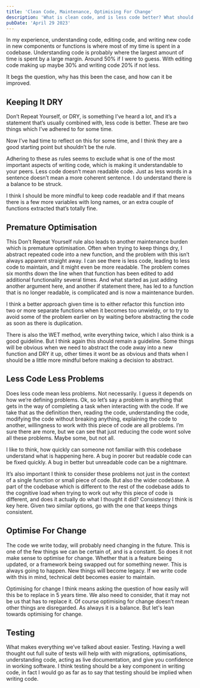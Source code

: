 ```yaml
---
title: 'Clean Code, Maintenance, Optimising For Change'
description: 'What is clean code, and is less code better? What should we be optimising for when we write code?'
pubDate: 'April 29 2023'
---
```


In my experience, understanding code, editing code, and writing new code in new components or functions is where most of my time is spent in a codebase. Understanding code is probably where the largest amount of time is spent by a large margin. Around 50% if I were to guess. With editing code making up maybe 30% and writing code 20% if not less.

It begs the question, why has this been the case, and how can it be improved.

## Keeping It DRY

Don’t Repeat Yourself, or DRY, is something I’ve heard a lot, and it’s a statement that’s usually combined with, less code is better. These are two things which I’ve adhered to for some time.

Now I’ve had time to reflect on this for some time, and I think they are a good starting point but shouldn’t be the rule.

Adhering to these as rules seems to exclude what is one of the most important aspects of writing code, which is making it understandable to your peers. Less code doesn’t mean readable code. Just as less words in a sentence doesn’t mean a more coherent sentence. I do understand there is a balance to be struck.

I think I should be more mindful to keep code readable and if that means there is a few more variables with long names, or an extra couple of functions extracted that’s totally fine.

## Premature Optimisation

This Don’t Repeat Yourself rule also leads to another maintenance burden which is premature optimisation. Often when trying to keep things dry, I abstract repeated code into a new function, and the problem with this isn’t always apparent straight away. I can see there is less code, leading to less code to maintain, and it might even be more readable. The problem comes six months down the line when that function has been edited to add additional functionality several times. And what started as just adding another argument here, and another if statement there, has led to a function that is no longer readable, is complicated and is now a maintenance burden.

I think a better approach given time is to either refactor this function into two or more separate functions when it becomes too unwieldy, or to try to avoid some of the problem earlier on by waiting before abstracting the code as soon as there is duplication.

There is also the WET method, write everything twice, which I also think is a good guideline. But I think again this should remain a guideline. Some things will be obvious when we need to abstract the code away into a new function and DRY it up, other times it wont be as obvious and thats when I should be a little more mindful before making a decision to abstract.

## Less Code Less Problems

Does less code mean less problems. Not necessarily. I guess it depends on how we’re defining problems. Ok, so let’s say a problem is anything that gets in the way of completing a task when interacting with the code. If we take that as the definition then, reading the code, understanding the code, modifying the code without breaking anything, explaining the code to another, willingness to work with this piece of code are all problems. I’m sure there are more, but we can see that just reducing the code wont solve all these problems. Maybe some, but not all.

I like to think, how quickly can someone not familiar with this codebase understand what is happening here. A bug in poorer but readable code can be fixed quickly. A bug in better but unreadable code can be a nightmare.

It’s also important I think to consider these problems not just in the context of a single function or small piece of code. But also the wider codebase. A part of the codebase which is different to the rest of the codebase adds to the cognitive load when trying to work out why this piece of code is different, and does it actually do what I thought it did? Consistency I think is key here. Given two similar options, go with the one that keeps things consistent.

## Optimise For Change

The code we write today, will probably need changing in the future. This is one of the few things we can be certain of, and is a constant. So does it not make sense to optimise for change. Whether that is a feature being updated, or a framework being swapped out for something newer. This is always going to happen. New things will become legacy. If we write code with this in mind, technical debt becomes easier to maintain.

Optimising for change I think means asking the question of how easily will this be to replace in 5 years time. We also need to consider, that it may not be us that has to replace it. Of course optimising for change doesn’t mean other things are disregarded. As always it is a balance. But let's lean towards optimising for change.

## Testing

What makes everything we’ve talked about easier. Testing. Having a well thought out full suite of tests will help with with migrations, optimisations, understanding code, acting as live documentation, and give you confidence in working software. I think testing should be a key component in writing code, in fact I would go as far as to say that testing should be implied when writing code.
